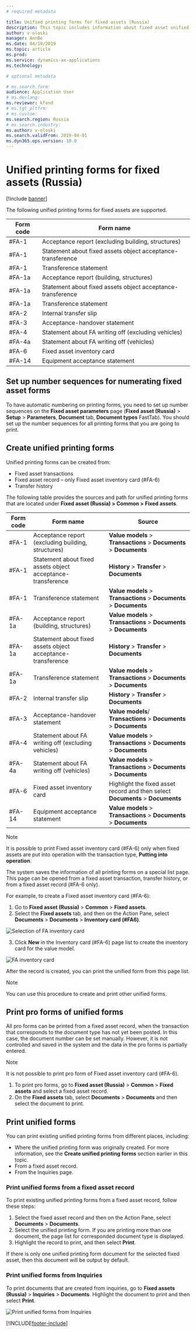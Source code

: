 ```yaml
---
# required metadata

title: Unified printing forms for fixed assets (Russia)
description: This topic includes information about fixed asset unified printing forms for Microsoft Dynamics 365 Finance in Russia.
author: v-oloski
manager: AnnBe
ms.date: 04/19/2019
ms.topic: article
ms.prod: 
ms.service: dynamics-ax-applications
ms.technology: 

# optional metadata

# ms.search.form: 
audience: Application User
# ms.devlang: 
ms.reviewer: kfend
# ms.tgt_pltfrm: 
# ms.custom: 
ms.search.region: Russia
# ms.search.industry: 
ms.author: v-oloski
ms.search.validFrom: 2019-04-01
ms.dyn365.ops.version: 10.0
---
```

# Unified printing forms for fixed assets (Russia)

[!include [banner](../includes/banner.md)]


The following unified printing forms for fixed assets are supported.

| **Form code** | **Form name**                                               |
|---------------|-------------------------------------------------------------|
| \#FA-1        | Acceptance report (excluding building, structures)          |
| \#FA-1        | Statement about fixed assets object acceptance-transference |
| \#FA-1        | Transference statement                                      |
| \#FA-1a       | Acceptance report (building, structures)                    |
| \#FA-1a       | Statement about fixed assets object acceptance-transference |
| \#FA-1a       | Transference statement                                      |
| \#FA-2        | Internal transfer slip                                      |
| \#FA-3        | Acceptance-handover statement                               |
| \#FA-4        | Statement about FA writing off (excluding vehicles)         |
| \#FA-4a       | Statement about FA writing off (vehicles)                   |
| \#FA-6        | Fixed asset inventory card                                  |
| \#FA-14       | Equipment acceptance statement                              |

## Set up number sequences for numerating fixed asset forms

To have automatic numbering on printing forms, you need to set up number sequences on the **Fixed asset parameters** page (**Fixed asset (Russia)** \> **Setup** \> **Parameters**, **Document** tab, **Document types** FastTab). You should set up the number sequences for all printing forms that you are going to print.

## Create unified printing forms

Unified printing forms can be created from:

- Fixed asset transactions
- Fixed asset record – only Fixed asset inventory card (#FA-6)
- Transfer history

The following table provides the sources and path for unified printing forms that are located under **Fixed asset (Russia) \> Common \> Fixed assets**.

| **Form code** | **Form name**                                               | **Source**                                                   |
|---------------|-------------------------------------------------------------|--------------------------------------------------------------|
| \#FA-1        | Acceptance report (excluding building, structures)          | **Value models** \> **Transactions** \> **Documents** \> **Documents** |
| \#FA-1        | Statement about fixed assets object acceptance-transference | **History** \> **Transfer** \> **Documents**                         |
| \#FA-1        | Transference statement                                      | **Value models** \> **Transactions** \> **Documents** \> **Documents** |
| \#FA-1a       | Acceptance report (building, structures)                    | **Value models** \> **Transactions** \> **Documents** \> **Documents** |
| \#FA-1a       | Statement about fixed assets object acceptance-transference | **History** \> **Transfer** \> **Documents**                         |
| \#FA-1a       | Transference statement                                      | **Value models** \> **Transactions** \> **Documents** \> **Documents** |
| \#FA-2        | Internal transfer slip                                      | **History** \> **Transfer** \> **Documents**                         |
| \#FA-3        | Acceptance-handover statement                               | **Value models**/ **Transactions** \> **Documents** \> **Documents** |
| \#FA-4        | Statement about FA writing off (excluding vehicles)         | **Value models** \> **Transactions** \> **Documents** \> **Documents** |
| \#FA-4a       | Statement about FA writing off (vehicles)                   | **Value models** \> **Transactions** \> **Documents** \> **Documents** |
| \#FA-6        | Fixed asset inventory card                                  | Highlight the fixed asset record and then select **Documents** \> **Documents**   |
| \#FA-14       | Equipment acceptance statement                              | **Value models** \> **Transactions** \> **Documents** \> **Documents** |

> [!NOTE]  
> It is possible to print Fixed asset inventory card (#FA-6) only when fixed assets are put into operation with the transaction type, **Putting into operation**.

The system saves the information of all printing forms on a special list page. This page can be opened from a fixed asset transaction, transfer history, or from a fixed asset record (\#FA-6 only).

For example, to create a Fixed asset inventory card (\#FA-6):

1. Go to **Fixed asset (Russia)** \> **Common** \> **Fixed assets**.
2. Select the **Fixed assets** tab, and then on the Action Pane, select **Documents** \> **Documents** \> **Inventory card (\#FA6)**.

  ![Selection of FA inventory card](media/RUS-Selection-of-FA6-inventory-card.png) 

3. Click **New** in the Inventory card (\#FA-6) page list to create the inventory card for the value model.

 ![FA inventory card](media/RUS-FA6-inventory-card.png)


After the record is created, you can print the unified form from this page list.

> [!NOTE]
> You can use this procedure to create and print other unified forms.

## Print pro forms of unified forms 

All pro forms can be printed from a fixed asset record, when the transaction that corresponds to the document type has not yet been posted. In this case, the document number can be set manually. However, it is not controlled and saved in the system and the data in the pro forms is partially entered.

> [!NOTE]
> It is not possible to print pro form of Fixed asset inventory card (#FA-6).

1. To print pro forms, go to **Fixed asset (Russia)** \> **Common** \> **Fixed assets** and select a fixed asset record.
2. On the **Fixed assets** tab, select **Documents** \> **Documents** and then select the document to print.

## Print unified forms 

You can print existing unified printing forms from different places, including:

- Where the unified printing form was originally created. For more information, see the **Create unified printing forms** section earlier in this topic.
- From a fixed asset record.
- From the Inquiries page.

### Print unified forms from a fixed asset record
To print existing unified printing forms from a fixed asset record, follow these steps:

1. Select the fixed asset record and then on the Action Pane, select **Documents** \> **Documents**. 
2. Select the unified printing form. If you are printing more than one document, the page list for corresponded document type is displayed. 
3. Highlight the record to print, and then select **Print**.

If there is only one unified printing form document for the selected fixed asset, then this document will be output by default.

### Print unified forms from Inquiries

To print documents that are created from inquiries, go to **Fixed assets (Russia)** \> **Inquiries** \> **Documents**. Highlight the document to print and then select **Print**.

![Print unified forms from Inquiries](media/RUS-Print-unified-forms.png)


[!INCLUDE[footer-include](../../includes/footer-banner.md)]